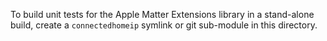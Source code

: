 To build unit tests for the Apple Matter Extensions library in a stand-alone
build, create a `connectedhomeip` symlink or git sub-module in this directory.
